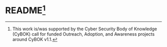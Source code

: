 # README[^1]

[^1]: This work is/was supported by the Cyber Security Body of Knowledge (CyBOK) call for funded Outreach, Adoption, and Awareness projects around CyBOK v1.1.
